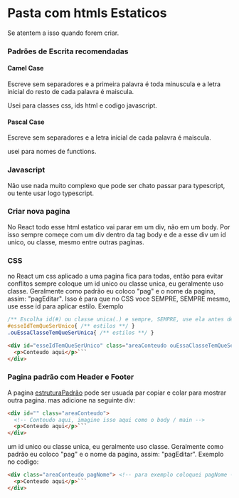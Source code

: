 # Pasta com htmls Estaticos 
Se atentem a isso quando forem criar.

### Padrões de Escrita recomendadas
#### Camel Case
Escreve sem separadores e a primeira palavra é toda minuscula e a letra inicial do resto de cada palavra é maiscula.

Usei para classes css, ids html e codigo javascript.

#### Pascal Case
Escreve sem separadores e a letra inicial de cada palavra é maiscula.

usei para nomes de functions.

### Javascript
Não use nada muito complexo que pode ser chato passar para typescript, ou tente usar logo typescript.

### Criar nova pagina
No React todo esse html estatico vai parar em um div, não em um body. Por isso sempre começe com um div dentro da tag body e de a esse div um id unico, ou classe, mesmo entre outras paginas.

### CSS
no React um css aplicado a uma pagina fica para todas, então para evitar conflitos sempre coloque um id unico ou classe unica, eu geralmente uso classe. Geralmente como padrão eu coloco "pag" e o nome da pagina, assim: "pagEditar". Isso é para que no CSS voce SEMPRE, SEMPRE mesmo, use esse id para aplicar estilo. Exemplo
``` css
/** Escolha id(#) ou classe unica(.) e sempre, SEMPRE, use ela antes de qualquer elemento html(tipo p, div, br) **/
#esseIdTemQueSerUnico{ /** estilos **/ }
.ouEssaClasseTemQueSerUnica{ /** estilos **/ }
```
``` html
<div id="esseIdTemQueSerUnico" class="areaConteudo ouEssaClasseTemQueSerUnica"> <!-- para exemplo coloquei pagNome -->
  <p>Conteudo aqui</p>```
</div>
```

### Pagina padrão com Header e Footer
A pagina [estruturaPadrão](estruturaPadrao.html) pode ser usuada par copiar e colar para mostrar outra pagina. mas adicione na seguinte div: 
``` html
<div id="" class="areaConteudo">
  <!-- Conteudo aqui, imagine isso aqui como o body / main -->
  <p>Conteudo aqui</p>```
</div>
```
um id unico ou classe unica, eu geralmente uso classe. Geralmente como padrão eu coloco "pag" e o nome da pagina, assim: "pagEditar". Exemplo no codigo:
``` html
<div class="areaConteudo pagNome"> <!-- para exemplo coloquei pagNome -->
  <p>Conteudo aqui</p>```
</div>
```
